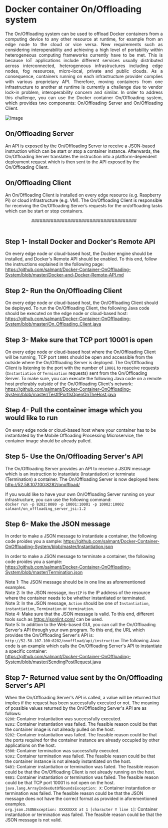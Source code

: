 # Docker container On/Offloading system
<p align="justify">
The On/Offloading system can be used to offload Docker containers from a computing device to any other resource at runtime, for example from an edge node to the cloud or vice versa. New requirements such as considering interoperability and achieving a high level of portability within heterogeneous computing frameworks currently have to be met. This is because IoT applications include different services usually distributed across interconnected, heterogeneous infrastructures including edge nodes, fog resources, micro-local, private and public clouds. As a consequence, containers running on each infrastructure provider complies with various proprietary API. Therefore, moving containers from one infrastructure to another at runtime is currently a challenge due to vendor lock-in problem, interoperability concern and similar. In order to address this challenge, you can use the Docker container On/Offloading system, which provides two components: On/Offloading Server and On/Offloading Client.
  
![Image](https://media-exp1.licdn.com/media-proxy/ext?w=800&h=800&f=n&hash=dcI1KvQON68hJgyiC4v5tfnUAP0%3D&ora=1%2CaFBCTXdkRmpGL2lvQUFBPQ%2CxAVta5g-0R6jnhodx1Ey9KGTqAGj6E5DQJHUA3L0CHH05IbfPWi_cM_YfLeipkARfitVjQAzfb61SDmwQY61eYq-e9lyiMHid5n5agYUbhl4lWdI)


## On/Offloading Server
An API is exposed by the On/Offloading Server to receive a JSON-based instruction which can be start or stop a container instance. Afterwards, the On/Offloading Server translates the instruction into a platform-dependent deployment request which is then sent to the API exposed by the On/Offloading Client.

## On/Offloading Client
An On/Offloading Client is installed on every edge resource (e.g. Raspberry Pi) or cloud infrastructure (e.g. VM). The On/Offloading Client is responsible for receiving the On/Offloading Server’s requests for the on/offloading tasks which can be start or stop containers.
</p>
<center>######################################</center><br/>

## Step 1- Install Docker and Docker's Remote API
On every edge node or cloud-based host, the Docker engine should be installed, and Docker's Remote API should be enabled. To this end, follow the instructions explained in the following page: <br>
https://github.com/salmant/Docker-Container-OnOffloading-System/blob/master/Docker-and-Docker-Remote-API.md

## Step 2- Run the On/Offloading Client
On every edge node or cloud-based host, the On/Offloading Client should be deployed. To run the On/Offloading Client, the following Java code should be executed on the edge node or cloud-based host: <br>
https://github.com/salmant/Docker-Container-OnOffloading-System/blob/master/On_Offloading_Client.java

## Step 3- Make sure that TCP port 10001 is open
On every edge node or cloud-based host where the On/Offloading Client will be running, TCP port `10001` should be open and accessible from the outside where the On/Offloading Server is deployed. The On/Offloading Client is listening to the port with the number of `10001` to reaceive requests (`Instantiation` or `Termination` requests) sent from the On/Offloading Server. To make sure, you can execute the following Java code on a remote host preferably outside of the On/Offloading Client's network: <br>
https://github.com/salmant/Docker-Container-OnOffloading-System/blob/master/TestIfPortIsOpenOnTheHost.java

## Step 4- Pull the container image which you would like to run
On every edge node or cloud-based host where your container has to be instantiated by the Mobile Offloading Processing Microservice, the container image should be already pulled.

## Step 5- Use the On/Offloading Server's API
The On/Offloading Server provides an API to receive a JSON message which is an instruction to instantiate (Instantiation) or terminate (Termination) a container. The On/Offloading Server is now deployed here: <br>
http://52.58.107.100:8282/onoffload/

If you would like to have your own On/Offloading Server running on your infrastructure, you can use the following command: <br>
`docker run -p 8282:8080 -p 10001:10001 -p 10002:10002 salmant/on_offloading_server_jsi:1.2`

## Step 6- Make the JSON message
In order to make a JSON message to instantiate a container, the following code proides you a sample:
https://github.com/salmant/Docker-Container-OnOffloading-System/blob/master/Instantiation.json

In order to make a JSON message to terminate a container, the following code proides you a sample: <br>
https://github.com/salmant/Docker-Container-OnOffloading-System/blob/master/Termination.json

Note 1: The JSON message should be in one line as aforementioned examples.<br>
Note 2: In the JSON message, `HostIP` is the IP address of the resource where the container needs to be whether instantiated or terminated.<br>
Note 3: In the JSON message, `Action` should be one of `Instantiation`, `instantiation`, `Termination` or `termination`.  
Note 4: Make sure that the JSON message is valid. To this end, different tools such as https://jsonlint.com/ can be used.<br/>
Note 5: In addition to the Web-based GUI, you can call the On/Offloading Server's API through your own program. To this end, the URL which provides the On/Offloading Server's API is: `http://52.58.107.100:8282/onoffload/api/instruction`
The following Java code is an example which calls the On/Offloading Server's API to instantiate a specific container: <br>
https://github.com/salmant/Docker-Container-OnOffloading-System/blob/master/SendingPostRequest.java


## Step 7- Returned value sent by the On/Offloading Server's API
When the On/Offloading Server's API is called, a value will be returned that implies if the request has been successfully executed or not. The meaning of possible values returned by the On/Offloading Server's API are as follows:<br/>
`9200`: Container instantiation was successfully executed.<br/>
`9201`: Container instantiation was failed. The feasible reason could be that the container image is not already pulled on the host.<br/>
`9202`: Container instantiation was failed. The feasible reason could be that the ports required for the container instance are already occupied by other applications on the host.<br/>
`9300`: Container termination was successfully executed.<br/>
`9301`: Container termination was failed. The feasible reason could be that the container instance is not already instantiated on the host.<br/>
`9401`: Container instantiation or termination was failed. The feasible reason could be that the On/Offloading Client is not already running on the host.<br/>
`9801`: Container instantiation or termination was failed. The feasible reason could be that TCP port 10001 is not open on the host.<br/>
`java.lang.ArrayIndexOutOfBoundsException: X`: Container instantiation or termination was failed. The feasible reason could be that the JSON message does not have the correct format as provided in aforementioned examples.<br/>
`org.json.JSONException: XXXXXXXX at 1 [character Y line 1]`: Container instantiation or termination was failed. The feasible reason could be that the JSON message is not valid.<br/>

<br/><br/>



